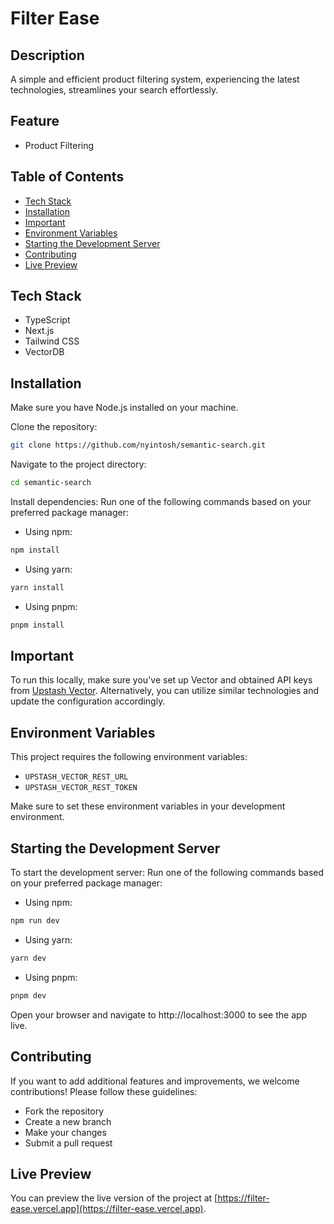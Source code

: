 # Filter Ease

## Description

A simple and efficient product filtering system, experiencing the latest technologies, streamlines your search effortlessly.

## Feature

- Product Filtering

## Table of Contents

- [Tech Stack](#tech-stack)
- [Installation](#installation)
- [Important](#important)
- [Environment Variables](#environment-variables)
- [Starting the Development Server](#starting-the-development-server)
- [Contributing](#contributing)
- [Live Preview](#live-preview)

## Tech Stack

- TypeScript
- Next.js
- Tailwind CSS
- VectorDB

## Installation

Make sure you have Node.js installed on your machine.

Clone the repository:

```bash
git clone https://github.com/nyintosh/semantic-search.git
```

Navigate to the project directory:

```bash
cd semantic-search
```

Install dependencies:
Run one of the following commands based on your preferred package manager:

- Using npm:

```bash
npm install
```

- Using yarn:

```bash
yarn install
```

- Using pnpm:

```bash
pnpm install
```

## Important

To run this locally, make sure you've set up Vector and obtained API keys from [Upstash Vector](https://upstash.com/docs/vector/overall/whatisvector). Alternatively, you can utilize similar technologies and update the configuration accordingly.

## Environment Variables

This project requires the following environment variables:

- `UPSTASH_VECTOR_REST_URL`
- `UPSTASH_VECTOR_REST_TOKEN`

Make sure to set these environment variables in your development environment.

## Starting the Development Server

To start the development server:
Run one of the following commands based on your preferred package manager:

- Using npm:

```bash
npm run dev
```

- Using yarn:

```bash
yarn dev
```

- Using pnpm:

```bash
pnpm dev
```

Open your browser and navigate to http://localhost:3000 to see the app live.

## Contributing

If you want to add additional features and improvements, we welcome contributions! Please follow these guidelines:

- Fork the repository
- Create a new branch
- Make your changes
- Submit a pull request

## Live Preview

You can preview the live version of the project at [https://filter-ease.vercel.app](https://filter-ease.vercel.app).

